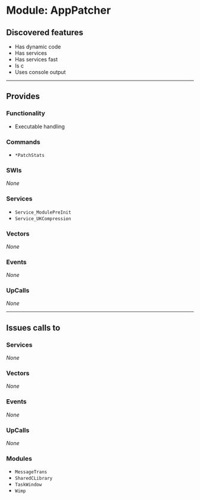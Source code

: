 # Module: AppPatcher

## Discovered features


* Has dynamic code
* Has services
* Has services fast
* Is c
* Uses console output

---

## Provides

### Functionality


* Executable handling

### Commands


* `*PatchStats`


### SWIs


*None*


### Services


* `Service_ModulePreInit`
* `Service_UKCompression`


### Vectors


*None*


### Events


*None*


### UpCalls


*None*


---

## Issues calls to

### Services


*None*


### Vectors


*None*


### Events


*None*


### UpCalls


*None*


### Modules


* `MessageTrans`
* `SharedCLibrary`
* `TaskWindow`
* `Wimp`


